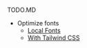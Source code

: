 TODO.MD
* Optimize fonts
    * [Local Fonts](https://nextjs.org/docs/app/building-your-application/optimizing/fonts#local-fonts)
    * [With Tailwind CSS](https://nextjs.org/docs/app/building-your-application/optimizing/fonts#with-tailwind-css)